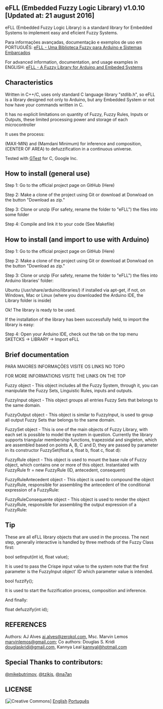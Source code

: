 ## eFLL (Embedded Fuzzy Logic Library) v1.0.10 [Updated at: 21 august 2016]

eFLL (Embedded Fuzzy Logic Library) is a standard library for Embedded Systems to implement easy and eficient Fuzzy Systems.

Para informações avançadas, documentação e exemplos de uso em PORTUGUÊS: [eFLL - Uma Biblioteca Fuzzy para Arduino e Sistemas Embarcados](http://www.zerokol.com/2012/09/arduinofuzzy-uma-biblioteca-fuzzy-para.html)

For advanced information, documentation, and usage examples in ENGLISH: [eFLL - A Fuzzy Library for Arduino and Embeded Systems](http://www.zerokol.com/2012/09/arduinofuzzy-fuzzy-library-for-arduino.html)

## Characteristics

Written in C++/C, uses only standard C language library "stdlib.h", so eFLL is a library designed not only to Arduino, but any Embedded System or not how have your commands written in C.

It has no explicit limitations on quantity of Fuzzy, Fuzzy Rules, Inputs or Outputs, these limited processing power and storage of each microcontroller

It uses the process:

(MAX-MIN) and (Mamdani Minimum) for inference and composition, (CENTER OF AREA) to defuzzification in a continuous universe.

Tested with [GTest](http://code.google.com/p/googletest/) for C, Google Inc.

## How to install (general use)

Step 1: Go to the official project page on GitHub (Here)

Step 2: Make a clone of the project using Git or download at Donwload on the button "Download as zip."

Step 3: Clone or unzip (For safety, rename the folder to "eFLL") the files into some folder

Step 4: Compile and link it to your code (See Makefile)

## How to install (and import to use with Arduino)

Step 1: Go to the official project page on GitHub (Here)

Step 2: Make a clone of the project using Git or download at Donwload on the button "Download as zip."

Step 3: Clone or unzip (For safety, rename the folder to "eFLL") the files into Arduino libraries' folder:

Ubuntu (/usr/share/arduino/libraries/) if installed via apt-get, if not, on Windows, Mac or Linux (where you downloaded the Arduino IDE, the Library folder is inside)

Ok! The library is ready to be used.

If the installation of the library has been successfully held, to import the library is easy:

Step 4: Open your Arduino IDE, check out the tab on the top menu SKETCKS → LIBRARY → Import eFLL

## Brief documentation

PARA MAIORES INFORMAÇÕES VISITE OS LINKS NO TOPO

FOR MORE INFORMATIONS VISITE THE LINKS ON THE TOP

Fuzzy object - This object includes all the Fuzzy System, through it, you can manipulate the Fuzzy Sets, Linguistic Rules, inputs and outputs.

FuzzyInput object - This object groups all entries Fuzzy Sets that belongs to the same domain.

FuzzyOutput object - This object is similar to FuzzyInput, is used to group all output Fuzzy Sets thar belongs to the same domain.

FuzzySet object - This is one of the main objects of Fuzzy Library, with each set is possible to model the system in question. Currently the library supports triangular membership functions, trapezoidal and singleton, which are assembled based on points A, B, C and D, they are passed by parameter in its constructor FuzzySet(float a, float b, float c, float d):

FuzzyRule object - This object is used to mount the base rule of Fuzzy object, which contains one or more of this object. Instantiated with FuzzyRule fr = new FuzzyRule (ID, antecedent, consequent)

FuzzyRuleAntecedent object - This object is used to compound the object FuzzyRule, responsible for assembling the antecedent of the conditional expression of a FuzzyRule:

FuzzyRuleConsequente object - This object is used to render the object FuzzyRule, responsible for assembling the output expression of a FuzzyRule:

## Tip

These are all eFLL library objects that are used in the process. The next step, generally interactive is handled by three methods of the Fuzzy Class first:

bool setInput(int id, float value);

It is used to pass the Crispe input value to the system note that the first parameter is the FuzzyInput object' ID which parameter value is intended.

bool fuzzify();

It is used to start the fuzzification process, composition and inference.

And finally:

float defuzzify(int id);

## REFERENCES

Authors: AJ Alves <aj.alves@zerokol.com>, Msc. Marvin Lemos <marvinlemos@gmail.com>;
        Co authors: Douglas S. Kridi <douglaskridi@gmail.com>, Kannya Leal <kannyal@hotmail.com>

## Special Thanks to contributors:

[@mikebutrimov](https://github.com/mikebutrimov), [@tzikis](https://github.com/tzikis), [@na7an](https://github.com/na7an)

## LICENSE

[![Creative Commons](http://i.creativecommons.org/l/by-nd/3.0/88x31.png)] [English](https://creativecommons.org/licenses/by-nd/3.0/deed) [Português](http://creativecommons.org/licenses/by-nd/3.0/deed.pt_BR)